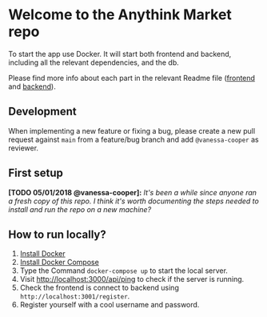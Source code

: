 # Welcome to the Anythink Market repo

To start the app use Docker. It will start both frontend and backend, including all the relevant dependencies, and the db.

Please find more info about each part in the relevant Readme file ([frontend](frontend/readme.md) and [backend](backend/README.md)).

## Development

When implementing a new feature or fixing a bug, please create a new pull request against `main` from a feature/bug branch and add `@vanessa-cooper` as reviewer.

## First setup

**[TODO 05/01/2018 @vanessa-cooper]:** _It's been a while since anyone ran a fresh copy of this repo. I think it's worth documenting the steps needed to install and run the repo on a new machine?_


## How to run locally?
1. [Install Docker](https://docs.docker.com/get-docker/)
2. [Install Docker Compose](https://docs.docker.com/compose/install/)
3. Type the Command `docker-compose up` to start the local server.
4. Visit [http://localhost:3000/api/ping](http://localhost:3000/api/ping) to check if the server is running.
5. Check the frontend is connect to backend using `http://localhost:3001/register`.
6. Register yourself with a cool username and password.
